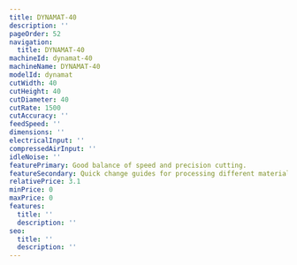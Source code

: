 ```yaml
---
title: DYNAMAT-40
description: ''
pageOrder: 52
navigation:
  title: DYNAMAT-40
machineId: dynamat-40
machineName: DYNAMAT-40
modelId: dynamat
cutWidth: 40
cutHeight: 40
cutDiameter: 40
cutRate: 1500
cutAccuracy: ''
feedSpeed: ''
dimensions: ''
electricalInput: ''
compressedAirInput: ''
idleNoise: ''
featurePrimary: Good balance of speed and precision cutting.
featureSecondary: Quick change guides for processing different materials
relativePrice: 3.1
minPrice: 0
maxPrice: 0
features:
  title: ''
  description: ''
seo:
  title: ''
  description: ''
---
```

